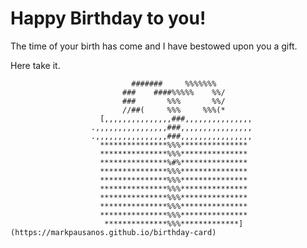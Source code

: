 # Happy Birthday to you!

The time of your birth has come and I have bestowed upon you a gift.

Here take it.
                                                                                                            
                               #######     %%%%%%%                              
                             ###    ####%%%%%    %%/                            
                             ###       %%%       %%/                            
                             //##(     %%%     %%%(*                            
                        [,,,,,,,,,,,,,,,###,,,,,,,,,,,,,,,                       
                      .,,,,,,,,,,,,,,,,###,,,,,,,,,,,,,,,,                      
                      .,,,,,,,,,,,,,,,,###,,,,,,,,,,,,,,,,                      
                        ***************%%%***************                       
                        ***************%%%***************                       
                        ***************%#%***************                       
                        ***************%%%***************                       
                        ***************%%%***************                       
                        ***************%%%***************                       
                        ***************%%%***************                       
                        ***************%%%***************                       
                        ***************%%%***************                       
                         **************%%%*************](https://markpausanos.github.io/birthday-card)                        
                                                                                
                                                                          
